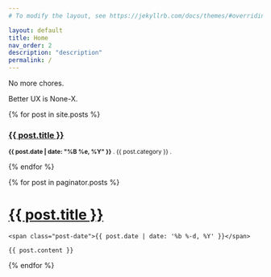 ```yaml
---
# To modify the layout, see https://jekyllrb.com/docs/themes/#overriding-theme-defaults

layout: default
title: Home
nav_order: 2
description: "description"
permalink: /
---
```


No more chores.

Better UX is None-X.


{% for post in site.posts %}	
<h3><a href="{{ post.url }}">{{ post.title }}</a></h3>
<p><small><strong>{{ post.date | date: "%B %e, %Y" }}</strong> . {{ post.category }} . <a href="http://erjjones.github.com{{ post.url }}#disqus_thread"></a></small></p>			
{% endfor %}	

{% for post in paginator.posts %}
  <div class="post">
    <h1 class="post-title">
      <a href="{{ site.baseurl }}{{ post.url }}">
        {{ post.title }}
      </a>
    </h1>

    <span class="post-date">{{ post.date | date: '%b %-d, %Y' }}</span>

    {{ post.content }}
  </div>
{% endfor %}